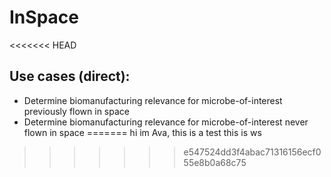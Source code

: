 # InSpace

<<<<<<< HEAD
## Use cases (direct):
* Determine biomanufacturing relevance for microbe-of-interest previously flown in space
* Determine biomanufacturing relevance for microbe-of-interest never flown in space
=======
hi im Ava, this is a test
this is ws
>>>>>>> e547524dd3f4abac71316156ecf055e8b0a68c75
